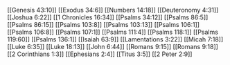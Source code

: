 [[Genesis 43:10]]
[[Exodus 34:6]]
[[Numbers 14:18]]
[[Deuteronomy 4:31]]
[[Joshua 6:22]]
[[1 Chronicles 16:34]]
[[Psalms 34:12]]
[[Psalms 86:5]]
[[Psalms 86:15]]
[[Psalms 103:8]]
[[Psalms 103:13]]
[[Psalms 106:1]]
[[Psalms 106:8]]
[[Psalms 107:1]]
[[Psalms 111:4]]
[[Psalms 118:1]]
[[Psalms 119:60]]
[[Psalms 136:1]]
[[Isaiah 63:9]]
[[Lamentations 3:22]]
[[Micah 7:18]]
[[Luke 6:35]]
[[Luke 18:13]]
[[John 6:44]]
[[Romans 9:15]]
[[Romans 9:18]]
[[2 Corinthians 1:3]]
[[Ephesians 2:4]]
[[Titus 3:5]]
[[2 Peter 2:9]]
